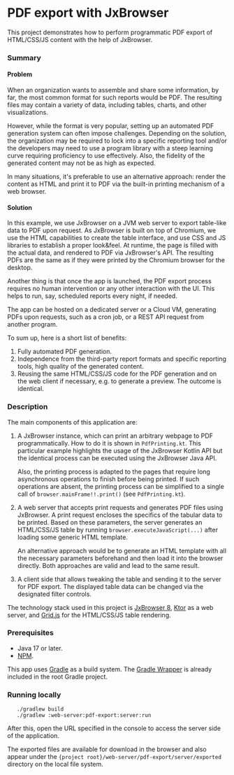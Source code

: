 # PDF export with JxBrowser

This project demonstrates how to perform programmatic PDF export of HTML/CSS/JS content
with the help of JxBrowser.

### Summary

#### Problem

When an organization wants to assemble and share some information, by far, 
the most common format for such reports would be PDF. The resulting files may 
contain a variety of data, including tables, charts, and other visualizations. 

However, while the format is very popular, setting up an automated PDF generation system 
can often impose challenges. Depending on the solution, the organization may be required 
to lock into a specific reporting tool and/or the developers may need to use a program library 
with a steep learning curve requiring proficiency to use effectively. Also, the fidelity 
of the generated content may not be as high as expected.

In many situations, it's preferable to use an alternative approach: render the content 
as HTML and print it to PDF via the built-in printing mechanism of a web browser.

#### Solution

In this example, we use JxBrowser on a JVM web server to export table-like data
to PDF upon request. As JxBrowser is built on top of Chromium, we use the HTML
capabilities to create the table interface, and use CSS and JS libraries to establish
a proper look&feel. At runtime, the page is filled with the actual data, and rendered
to PDF via JxBrowser's API. The resulting PDFs are the same as if they were printed
by the Chromium browser for the desktop.

Another thing is that once the app is launched, the PDF export process requires
no human intervention or any other interaction with the UI. This helps to run,
say, scheduled reports every night, if needed.

The app can be hosted on a dedicated server or a Cloud VM, generating PDFs upon 
requests, such as a cron job, or a REST API request from another program.

To sum up, here is a short list of benefits:

1. Fully automated PDF generation.
2. Independence from the third-party report formats and specific reporting tools, 
   high quality of the generated content.
3. Reusing the same HTML/CSS/JS code for the PDF generation and on the web
   client if necessary, e.g. to generate a preview. The outcome is identical.

### Description

The main components of this application are:

1. A JxBrowser instance, which can print an arbitrary webpage to PDF programmatically.
   How to do it is shown in `PdfPrinting.kt`. This particular example highlights
   the usage of the JxBrowser Kotlin API but the identical process can be executed
   using the JxBrowser Java API.

   Also, the printing process is adapted to the pages that require long asynchronous
   operations to finish before being printed. If such operations are absent, the printing
   process can be simplified to a single call of `browser.mainFrame!!.print()`
   (see `PdfPrinting.kt`).

2. A web server that accepts print requests and generates PDF files using JxBrowser.
   A print request encloses the specifics of the tabular data to be printed. Based
   on these parameters, the server generates an HTML/CSS/JS table by running
   `browser.executeJavaScript(...)` after loading some generic HTML template.

   An alternative approach would be to generate an HTML template with all the
   necessary parameters beforehand and then load it into the browser directly.
   Both approaches are valid and lead to the same result.

3. A client side that allows tweaking the table and sending it to the server for PDF export.
   The displayed table data can be changed via the designated filter controls.

The technology stack used in this project is [JxBrowser 8][jxbrowser], [Ktor][ktor]
as a web server, and [Grid.js][gridjs] for the HTML/CSS/JS table rendering.

### Prerequisites

- Java 17 or later.
- [NPM][npm].

This app uses [Gradle][gradle] as a build system. The [Gradle Wrapper][gradle-wrapper]
is already included in the root Gradle project.

### Running locally

```shell
   ./gradlew build
   ./gradlew :web-server:pdf-export:server:run
```

After this, open the URL specified in the console to access the server side of the application.

The exported files are available for download in the browser and also appear
under the `{project root}/web-server/pdf-export/server/exported` directory
on the local file system.

[jxbrowser]: https://teamdev.com/jxbrowser
[ktor]: https://ktor.io
[gridjs]: https://gridjs.io
[npm]: https://nodejs.org/en/download
[gradle]: https://gradle.org
[gradle-wrapper]: https://docs.gradle.org/current/userguide/gradle_wrapper.html
